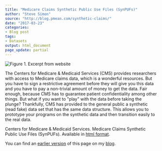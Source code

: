 ```yaml
---
title: "Medicare Claims Synthetic Public Use Files (SynPUFs)"
author: "Steve Simon"
source: "http://blog.pmean.com/synthetic-claims/"
date: "2017-03-23"
categories:
- Blog post
tags:
- Datasets
output: html_document
page_update: partial
---
```


![Figure 1. Excerpt from website](http://www.pmean.com/new-images/17/synthetic-claims01.png)

<div class="notes">

The Centers for Medicare & Medicaid Services (CMS) provides researchers
with access to Medicare claims data, which is a wonderful resources. But
you have to sign a restrictive agreement before they will give you this
data and you have to pay a non-trivial amount of money to get the data.
Fair enough, because CMS has to guarantee patient confidentiality among
other things. But what if you want to "play" with the data before taking
the plunge? Thankfully, CMS has provided to the general public a
synthetic (read fake) data set that has the same data structure. This
allows you to prototype your programs on the synthetic data and then
transition easily to the real data.

Centers for Medicare & Medicaid Services. Medicare Claims Synthetic
Public Use Files (SynPUFs). Available in [html format][cms1].

You can find an [earlier version][sim1] of this page on my [blog][sim2].

[sim1]: http://blog.pmean.com/synthetic-claims/
[sim2]: http://blog.pmean.com

[cms1]: https://www.cms.gov/Research-Statistics-Data-and-Systems/Downloadable-Public-Use-Files/SynPUFs/index.html

</div>
